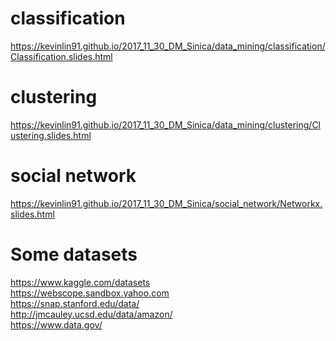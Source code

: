 # classification 
https://kevinlin91.github.io/2017_11_30_DM_Sinica/data_mining/classification/Classification.slides.html
# clustering 
https://kevinlin91.github.io/2017_11_30_DM_Sinica/data_mining/clustering/Clustering.slides.html
# social network
https://kevinlin91.github.io/2017_11_30_DM_Sinica/social_network/Networkx.slides.html
# Some datasets
https://www.kaggle.com/datasets </br>
https://webscope.sandbox.yahoo.com </br>
https://snap.stanford.edu/data/ </br>
http://jmcauley.ucsd.edu/data/amazon/ </br>
https://www.data.gov/ </br>
